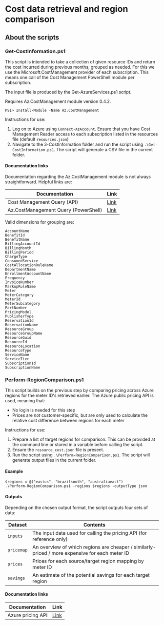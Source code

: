 # Cost data retrieval and region comparison

## About the scripts

### Get-CostInformation.ps1

This script is intended to take a collection of given resource IDs and return the cost incurred during previous months, grouped as needed. For this we use the Microsoft.CostManagement provider of each subscription. This means one call of the Cost Management PowerShell module per subscription.

The input file is produced by the Get-AzureServices.ps1 script.

Requires Az.CostManagement module version 0.4.2.

`PS1> Install-Module -Name Az.CostManagement`

Instructions for use:

1. Log on to Azure using `Connect-AzAccount`. Ensure that you have Cost Management Reader access to each subscription listed in the resources file (default `resources.json`)
2. Navigate to the 3-CostInformation folder and run the script using `.\Get-CostInformation.ps1`. The script will generate a CSV file in the current folder.

#### Documentation links
Documentation regarding the Az.CostManagement module is not always straightforward. Helpful links are:

| Documentation | Link |
| -------- | ------- |
| Cost Management Query (API) | [Link](https://learn.microsoft.com/en-us/rest/api/cost-management/query/usage) |
| Az.CostManagement Query (PowerShell) | [Link](https://learn.microsoft.com/en-us/powershell/module/az.costmanagement/invoke-azcostmanagementquery) |

Valid dimensions for grouping are:

``` text
AccountName
BenefitId
BenefitName
BillingAccountId
BillingMonth
BillingPeriod
ChargeType
ConsumedService
CostAllocationRuleName
DepartmentName
EnrollmentAccountName
Frequency
InvoiceNumber
MarkupRuleName
Meter
MeterCategory
MeterId
MeterSubcategory
PartNumber
PricingModel
PublisherType
ReservationId
ReservationName
ResourceGroup
ResourceGroupName
ResourceGuid
ResourceId
ResourceLocation
ResourceType
ServiceName
ServiceTier
SubscriptionId
SubscriptionName
```

### Perform-RegionComparison.ps1

This script builds on the previous step by comparing pricing across Azure regions for the meter ID's retrieved earlier.
The Azure public pricing API is used, meaning that:
* No login is needed for this step
* Prices are *not* customer-specific, but are only used to calculate the relative cost difference between regions for each meter

Instructions for use:

1. Prepare a list of target regions for comparison. This can be provided at the command line or stored in a variable before calling the script.
2. Ensure the `resource_cost.json` file is present.
2. Run the script using `.\Perform-RegionComparison.ps1`. The script will generate output files in the current folder.

#### Example

``` text
$regions = @("eastus", "brazilsouth", "australiaeast")
.\Perform-RegionComparison.ps1 -regions $regions -outputType json
```

#### Outputs

Depending on the chosen output format, the script outputs four sets of data:

| Dataset | Contents |
| -------- | ------- |
| `inputs` | The input data used for calling the pricing API (for reference only) |
| `pricemap` | An overview of which regions are cheaper / similarly-priced / more expensive for each meter ID |
| `prices` | Prices for each source/target region mapping by meter ID |
| `savings` | An estimate of the potential savings for each target region |

#### Documentation links

| Documentation | Link |
| -------- | ------- |
| Azure pricing API | [Link](https://learn.microsoft.com/en-us/rest/api/cost-management/retail-prices/azure-retail-prices) |
